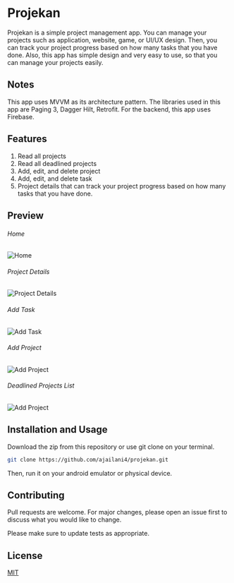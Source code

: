 # Projekan
Projekan is a simple project management app. You can manage your projects such as application, website, game, or UI/UX design. Then, you can track your project progress based on how many tasks that you have done. Also, this app has simple design and very easy to use, so that you can manage your projects easily.

## Notes
This app uses MVVM as its architecture pattern. The libraries used in this app are Paging 3, Dagger Hilt, Retrofit. For the backend, this app uses Firebase.

## Features
1. Read all projects
2. Read all deadlined projects
3. Add, edit, and delete project
4. Add, edit, and delete task
5. Project details that can track your project progress based on how many tasks that you have done.

## Preview
###### Home
![Home](https://firebasestorage.googleapis.com/v0/b/projekan-142f8.appspot.com/o/Screenshots%2F01%20Home.jpg?alt=media&token=8cb41198-dcc6-4c5a-8a74-4b17ac1c0f91)

###### Project Details
![Project Details](https://firebasestorage.googleapis.com/v0/b/projekan-142f8.appspot.com/o/Screenshots%2F02%20Project%20Details.jpg?alt=media&token=c33abfff-2bd4-4df7-97be-6d912a907593)

###### Add Task
![Add Task](https://firebasestorage.googleapis.com/v0/b/projekan-142f8.appspot.com/o/Screenshots%2F02%20Project%20Details.jpg?alt=media&token=c33abfff-2bd4-4df7-97be-6d912a907593)

###### Add Project
![Add Project](https://firebasestorage.googleapis.com/v0/b/projekan-142f8.appspot.com/o/Screenshots%2F04%20Add%20New%20Project.jpg?alt=media&token=f676a961-f975-400e-b99e-27836b90da41)

###### Deadlined Projects List
![Add Project](https://firebasestorage.googleapis.com/v0/b/projekan-142f8.appspot.com/o/Screenshots%2F05%20Deadlined%20Projects.jpg?alt=media&token=66202cb6-f334-42c1-af95-4a08a35b392a)

## Installation and Usage
Download the zip from this repository or use git clone on your terminal.

```bash
git clone https://github.com/ajailani4/projekan.git
```
Then, run it on your android emulator or physical device.

## Contributing
Pull requests are welcome. For major changes, please open an issue first to discuss what you would like to change.

Please make sure to update tests as appropriate.

## License
[MIT](https://choosealicense.com/licenses/mit/)
